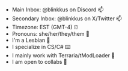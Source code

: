 - Main Inbox: @blinkkus on Discord 📫
- Secondary Inbox: @blinkkus on X/Twitter 📫
- Timezone: EST (GMT-4) ⏰
- Pronouns: she/her/they/them 🤍
- I'm a Lesbian 🩷
- I specialize in CS/C# ⌨️
- I mainly work with Terraria/tModLoader 💫
- I am open to collabs 💞
